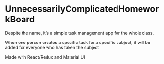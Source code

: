 # UnnecessarilyComplicatedHomeworkBoard
Despite the name, it's a simple task management app for the whole class.

When one person creates a specific task for a specific subject, it will be added for everyone who has taken the subject

Made with React/Redux and Material UI
